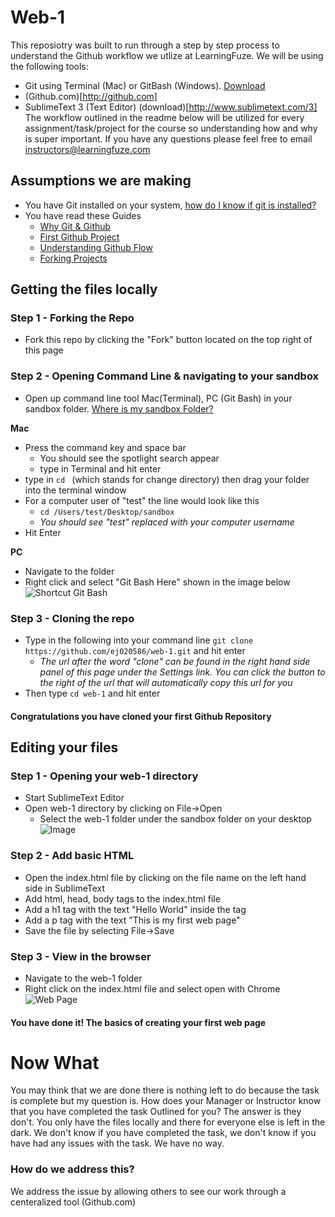 # Web-1

This reposiotry was built to run through a step by step process to understand the Github workflow we utlize at LearningFuze. We will be using the following tools:
- Git using Terminal (Mac) or GitBash (Windows). [Download](http://git-scm.com/downloads)
- (Github.com)[http://github.com]
- SublimeText 3 (Text Editor) (download)[http://www.sublimetext.com/3]
The workflow outlined in the readme below will be utilized for every assignment/task/project for the course so understanding how and why is super important. If you have any questions please feel free to email instructors@learningfuze.com


## Assumptions we are making
- You have Git installed on your system, [how do I know if git is installed?](http://lmgtfy.com/?q=how+do+i+know+if+git+is+installed+on+my+computer)
- You have read these Guides
	- [Why Git & Github](https://docs.google.com/document/d/1Kyrj_xEXGja4R_-syhBuoYLo53urUIL_YDNEi56Qi9w/pub)
	- [First Github Project](https://guides.github.com/activities/hello-world/)
	- [Understanding Github Flow](https://guides.github.com/introduction/flow/)
	- [Forking Projects](https://guides.github.com/activities/forking/)

## Getting the files locally

### Step 1 - Forking the Repo
- Fork this repo by clicking the "Fork" button located on the top right of this page

### Step 2 - Opening Command Line & navigating to your sandbox
- Open up command line tool Mac(Terminal), PC (Git Bash) in your sandbox folder. [Where is my sandbox Folder?](https://docs.google.com/document/d/1GYqDtY12-RgzrbbHzY7kqxpqP_y_X6c5sNKH9NLqMPM/pub)
	
**Mac**
- Press the command key and space bar
	- You should see the spotlight search appear
	- type in Terminal and hit enter
- type in `cd ` (which stands for change directory) then drag your folder into the terminal window
- For a computer user of "test" the line would look like this
	- `cd /Users/test/Desktop/sandbox`
	- *You should see "test" replaced with your computer username*
- Hit Enter

**PC**
- Navigate to the folder
- Right click and select "Git Bash Here" shown in the image below
![Shortcut Git Bash](https://lostechies.com/jasonmeridth/files/2011/03/image_thumb_70716233.png)

### Step 3 - Cloning the repo
- Type in the following into your command line `git clone https://github.com/ej020586/web-1.git` and hit enter
	- *The url after the word "clone" can be found in the right hand side panel of this page under the Settings link. You can click the button to the right of the url that will automatically copy this url for you*
- Then type `cd web-1` and hit enter

#### Congratulations you have cloned your first Github Repository

## Editing your files

### Step 1 - Opening your web-1 directory

- Start SublimeText Editor
- Open web-1 directory by clicking on File->Open
	- Select the web-1 folder under the sandbox folder on your desktop
	![Image](https://lostechies.com/jasonmeridth/files/2011/03/image_thumb_70716233.png)

### Step 2 - Add basic HTML
- Open the index.html file by clicking on the file name on the left hand side in SublimeText
- Add html, head, body tags to the index.html file
- Add a h1 tag with the text "Hello World" inside the tag
- Add a p tag with the text "This is my first web page"
- Save the file by selecting File->Save

### Step 3 - View in the browser
- Navigate to the web-1 folder
- Right click on the index.html file and select open with Chrome
![Web Page](https://lostechies.com/jasonmeridth/files/2011/03/image_thumb_70716233.png)

#### You have done it! The basics of creating your first web page

# Now What
You may think that we are done there is nothing left to do because the task is complete but my question is. How does your Manager or Instructor know that you have completed the task Outlined for you? The answer is they don't. You only have the files locally and there for everyone else is left in the dark. We don't know if you have completed the task, we don't know if you have had any issues with the task. We have no way.

### How do we address this?
We address the issue by allowing others to see our work through a centeralized tool (Github.com)
